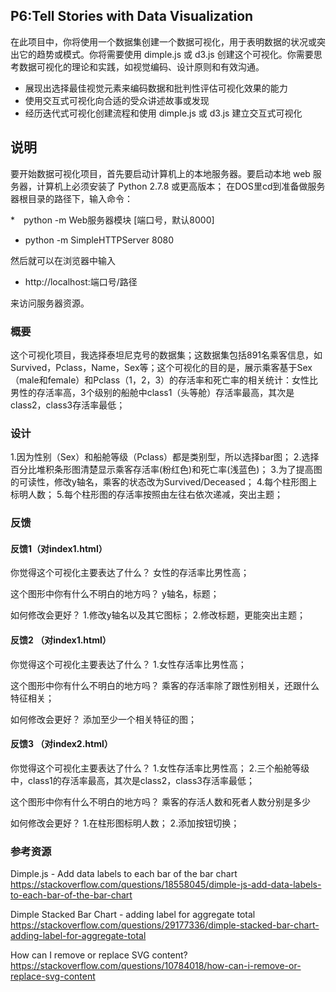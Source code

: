 ## P6:Tell Stories with Data Visualization

在此项目中，你将使用一个数据集创建一个数据可视化，用于表明数据的状况或突出它的趋势或模式。你将需要使用 dimple.js 或 d3.js 创建这个可视化。你需要思考数据可视化的理论和实践，如视觉编码、设计原则和有效沟通。

* 展现出选择最佳视觉元素来编码数据和批判性评估可视化效果的能力
* 使用交互式可视化向合适的受众讲述故事或发现
* 经历迭代式可视化创建流程和使用 dimple.js 或 d3.js 建立交互式可视化

## 说明
要开始数据可视化项目，首先要启动计算机上的本地服务器。要启动本地 web 服务器，计算机上必须安装了 Python 2.7.8 或更高版本；
在DOS里cd到准备做服务器根目录的路径下，输入命令：

*　python -m Web服务器模块 [端口号，默认8000]

* python -m SimpleHTTPServer 8080

然后就可以在浏览器中输入

* http://localhost:端口号/路径

来访问服务器资源。 

### 概要
这个可视化项目，我选择泰坦尼克号的数据集；这数据集包括891名乘客信息，如Survived，Pclass，Name，Sex等；这个可视化的目的是，展示乘客基于Sex（male和female）和Pclass（1，2，3）的存活率和死亡率的相关统计：女性比男性的存活率高，3个级别的船舱中class1（头等舱）存活率最高，其次是class2，class3存活率最低；

### 设计
1.因为性别（Sex）和船舱等级（Pclass）都是类别型，所以选择bar图；
2.选择百分比堆积条形图清楚显示乘客存活率(粉红色)和死亡率(浅蓝色)；
3.为了提高图的可读性，修改y轴名，乘客的状态改为Survived/Deceased；
4.每个柱形图上标明人数；
5.每个柱形图的存活率按照由左往右依次递减，突出主题；

### 反馈
#### 反馈1（对index1.html）
你觉得这个可视化主要表达了什么？
女性的存活率比男性高；

这个图形中你有什么不明白的地方吗？
y轴名，标题；

如何修改会更好？
1.修改y轴名以及其它图标；
2.修改标题，更能突出主题；

#### 反馈2 （对index1.html）
你觉得这个可视化主要表达了什么？
1.女性存活率比男性高；

这个图形中你有什么不明白的地方吗？
乘客的存活率除了跟性别相关，还跟什么特征相关；

如何修改会更好？
添加至少一个相关特征的图；

#### 反馈3 （对index2.html）
你觉得这个可视化主要表达了什么？
1.女性存活率比男性高；
2.三个船舱等级中，class1的存活率最高，其次是class2，class3存活率最低；

这个图形中你有什么不明白的地方吗？
乘客的存活人数和死者人数分别是多少

如何修改会更好？
1.在柱形图标明人数；
2.添加按钮切换；

### 参考资源
Dimple.js - Add data labels to each bar of the bar chart
https://stackoverflow.com/questions/18558045/dimple-js-add-data-labels-to-each-bar-of-the-bar-chart

Dimple Stacked Bar Chart - adding label for aggregate total
https://stackoverflow.com/questions/29177336/dimple-stacked-bar-chart-adding-label-for-aggregate-total

How can I remove or replace SVG content?
https://stackoverflow.com/questions/10784018/how-can-i-remove-or-replace-svg-content
